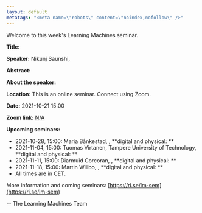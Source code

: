 ```yaml
---
layout: default
metatags: "<meta name=\"robots\" content=\"noindex,nofollow\" />"
---
```

 
Welcome to this week's Learning Machines seminar.

**Title:** 

**Speaker:** Nikunj Saunshi, 

**Abstract:** 

**About the speaker:** 

**Location:** This is an online seminar. Connect using Zoom.

**Date:** 2021-10-21 15:00

**Zoom link:** [N/A](N/A)

**Upcoming seminars:**

* 2021-10-28, 15:00: Maria Bånkestad, , **digital and physical: **
* 2021-11-04, 15:00: Tuomas Virtanen, Tampere University of Technology, **digital and physical: **
* 2021-11-11, 15:00: Diarmuid Corcoran, , **digital and physical: **
* 2021-11-18, 15:00: Martin Willbo, , **digital and physical: **
* All times are in CET.

More information and coming seminars: [https://ri.se/lm-sem](https://ri.se/lm-sem)

-- The Learning Machines Team

